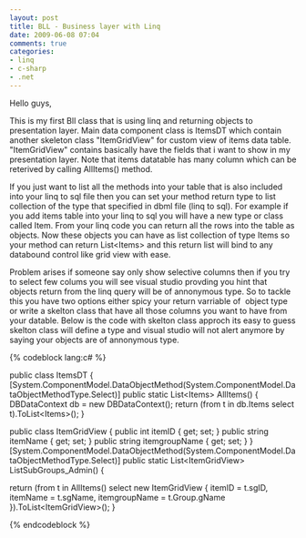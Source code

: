 ```yaml
---
layout: post
title: BLL - Business layer with Linq
date: 2009-06-08 07:04
comments: true
categories:
- linq
- c-sharp
- .net
---
```

Hello guys,

This is my first Bll class that is using linq and returning objects to presentation layer. Main data component class is ItemsDT which contain another skeleton class "ItemGridView" for custom view of items data table. "ItemGridView" contains basically have the fields that i want to show in my presentation layer. Note that items datatable has many column which can be reterived by calling AllItems() method.

If you just want to list all the methods into your table that is also included into your linq to sql file then you can set your method return type to list collection of the type that specified in dbml file (linq to sql). For example if you add items table into your linq to sql you will have a new type or class called Item. From your linq code you can return all the rows into the table as objects. Now these objects you can have as list collection of type Items so your method can return List&lt;Items&gt; and this return list will bind to any databound control like grid view with ease.

Problem arises if someone say only show selective columns then if you try to select few colums you will see visual studio provding you hint that objects return from the linq query will be of annonymous type. So to tackle this you have two options either spicy your return varriable of  object type or write a skelton class that have all those columns you want to have from your datable. Below is the code with skelton class approch its easy to guess skelton class will define a type and visual studio will not alert anymore by saying your objects are of annonymous type.

{% codeblock lang:c# %}

public class ItemsDT
{
[System.ComponentModel.DataObjectMethod(System.ComponentModel.DataObjectMethodType.Select)]
public static List&lt;Items&gt; AllItems()
{
DBDataContext db = new DBDataContext();
return (from t in db.Items select t).ToList&lt;Items&gt;();
}

public class ItemGridView
{
public int itemID { get; set; }
public string itemName { get; set; }
public string itemgroupName { get; set; }
}
[System.ComponentModel.DataObjectMethod(System.ComponentModel.DataObjectMethodType.Select)]
public static List&lt;ItemGridView&gt; ListSubGroups_Admin()
{

return (from t in AllItems() select new ItemGridView {
itemID = t.sgID,
itemName = t.sgName,
itemgroupName = t.Group.gName
}).ToList&lt;ItemGridView&gt;();
}

{% endcodeblock %}
